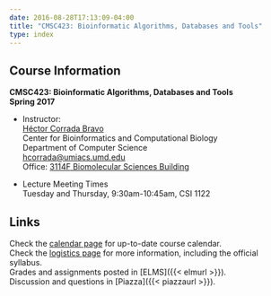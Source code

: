 ```yaml
---
date: 2016-08-28T17:13:09-04:00
title: "CMSC423: Bioinformatic Algorithms, Databases and Tools"
type: index
---
```


## Course Information

**CMSC423: Bioinformatic Algorithms, Databases and Tools**  
**Spring 2017**

*	Instructor:  
    [H&eacute;ctor Corrada Bravo](http://www.cbcb.umd.edu/~hcorrada)  
    Center for Bioinformatics and Computational Biology  
    Department of Computer Science  
    <hcorrada@umiacs.umd.edu>  
    Office: [3114F Biomolecular Sciences Building](https://www.cbcb.umd.edu/about-us/directions)  

*	Lecture Meeting Times    
    Tuesday and Thursday, 9:30am-10:45am, CSI 1122  

## Links

Check the [calendar page](calendar/) for up-to-date course calendar.  
Check the [logistics page](logistics/) for more information, including the official syllabus.  
Grades and assignments posted in [ELMS]({{< elmurl >}}).  
Discussion and questions in [Piazza]({{< piazzaurl >}}).

